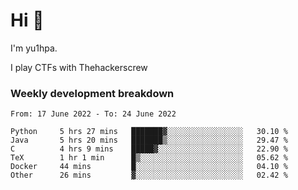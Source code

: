 # Hi 👋

I'm yu1hpa.

I play CTFs with Thehackerscrew

### Weekly development breakdown

<!--START_SECTION:waka-->

```text
From: 17 June 2022 - To: 24 June 2022

Python     5 hrs 27 mins   ███████▓░░░░░░░░░░░░░░░░░   30.10 %
Java       5 hrs 20 mins   ███████▒░░░░░░░░░░░░░░░░░   29.47 %
C          4 hrs 9 mins    █████▓░░░░░░░░░░░░░░░░░░░   22.90 %
TeX        1 hr 1 min      █▒░░░░░░░░░░░░░░░░░░░░░░░   05.62 %
Docker     44 mins         █░░░░░░░░░░░░░░░░░░░░░░░░   04.10 %
Other      26 mins         ▓░░░░░░░░░░░░░░░░░░░░░░░░   02.42 %
```

<!--END_SECTION:waka-->

